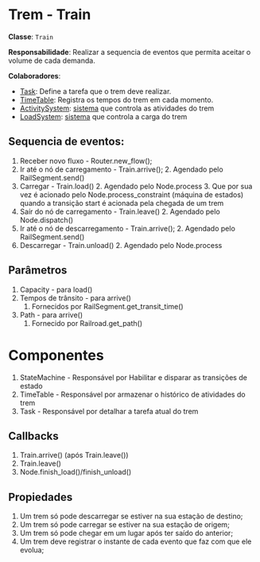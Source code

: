 # Trem - Train

**Classe**: `Train`

**Responsabilidade**: Realizar a sequencia de eventos que permita aceitar o volume de cada demanda.

**Colaboradores**:

* [Task](../Artefatos/time_table.md): Define a tarefa que o trem deve realizar.
* [TimeTable](../Artefatos/time_table.md): Registra os tempos do trem em cada momento.
* [ActivitySystem](../Recursos/Sistemas/ActivitySystem.md): [sistema](../Recursos/Sistemas/index.md) que controla as atividades do trem
* [LoadSystem](../Recursos/Sistemas/LoadSystem.md): [sistema](../Recursos/Sistemas/index.md) que controla a carga do trem


## Sequencia de eventos: 
  1. Receber novo fluxo - Router.new_flow();
  1. Ir até o nó de carregamento - Train.arrive();
     2. Agendado pelo RailSegment.send()
  1. Carregar - Train.load()
     2. Agendado pelo Node.process
        3. Que por sua vez é acionado pelo Node.process_constraint (máquina de estados) quando a transição 
        start é acionada pela chegada de um trem 
  1. Saír do nó de carregamento - Train.leave()
     2. Agendado pelo Node.dispatch()
  1. Ir até o nó de descarregamento - Train.arrive();
      2. Agendado pelo RailSegment.send()
  1. Descarregar - Train.unload()
     2. Agendado pelo Node.process

## Parâmetros
  1. Capacity - para load()
  1. Tempos de trânsito - para arrive()
     1. Fornecidos por RailSegment.get_transit_time()
  1. Path - para arrive()
     1. Fornecido por Railroad.get_path()

# Componentes

1. StateMachine - Responsável por Habilitar e disparar as transições de estado
2. TimeTable - Responsável por armazenar o histórico de atividades do trem
3. Task - Responsável por detalhar a tarefa atual do trem

## Callbacks
  1. Train.arrive() (após Train.leave())
  2. Train.leave() 
  2. Node.finish_load()/finish_unload()

## Propiedades
1. Um trem só pode descarregar se estiver na sua estação de destino;
2. Um trem só pode carregar se estiver na sua estação de origem;
3. Um trem só pode chegar em um lugar após ter saído do anterior;
4. Um trem deve registrar o instante de cada evento que faz com que ele evolua;


